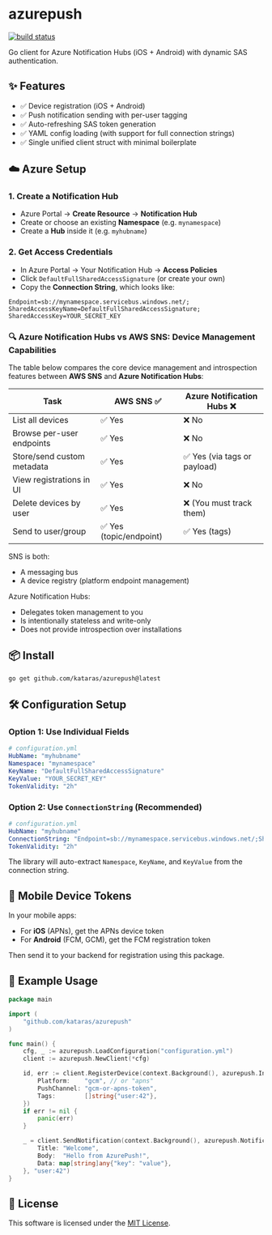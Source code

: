 # azurepush

[![build status](https://img.shields.io/github/actions/workflow/status/kataras/azurepush/ci.yml?branch=main&style=for-the-badge)](https://github.com/kataras/azurepush/actions/workflows/ci.yml)

Go client for Azure Notification Hubs (iOS + Android) with dynamic SAS authentication.

## ✨ Features

- ✅ Device registration (iOS + Android)
- ✅ Push notification sending with per-user tagging
- ✅ Auto-refreshing SAS token generation
- ✅ YAML config loading (with support for full connection strings)
- ✅ Single unified client struct with minimal boilerplate

## ☁️ Azure Setup

### 1. Create a Notification Hub

- Azure Portal → **Create Resource** → **Notification Hub**
- Create or choose an existing **Namespace** (e.g. `mynamespace`)
- Create a **Hub** inside it (e.g. `myhubname`)

### 2. Get Access Credentials

- In Azure Portal → Your Notification Hub → **Access Policies**
- Click `DefaultFullSharedAccessSignature` (or create your own)
- Copy the **Connection String**, which looks like:

```
Endpoint=sb://mynamespace.servicebus.windows.net/;
SharedAccessKeyName=DefaultFullSharedAccessSignature;
SharedAccessKey=YOUR_SECRET_KEY
```

### 🔍 Azure Notification Hubs vs AWS SNS: Device Management Capabilities

The table below compares the core device management and introspection features between **AWS SNS** and **Azure Notification Hubs**:

| Task                          | AWS SNS ✅     | Azure Notification Hubs ❌ |
|-------------------------------|----------------|-----------------------------|
| List all devices              | ✅ Yes         | ❌ No                       |
| Browse per-user endpoints     | ✅ Yes         | ❌ No                       |
| Store/send custom metadata    | ✅ Yes         | ✅ Yes (via tags or payload) |
| View registrations in UI      | ✅ Yes         | ❌ No                       |
| Delete devices by user        | ✅ Yes         | ❌ (You must track them)    |
| Send to user/group            | ✅ Yes (topic/endpoint) | ✅ Yes (tags)      |

SNS is both:
- A messaging bus
- A device registry (platform endpoint management)

Azure Notification Hubs:

- Delegates token management to you
- Is intentionally stateless and write-only
- Does not provide introspection over installations


## 📦 Install

```sh
go get github.com/kataras/azurepush@latest
```

## 🛠 Configuration Setup

### Option 1: Use Individual Fields

```yaml
# configuration.yml
HubName: "myhubname"
Namespace: "mynamespace"
KeyName: "DefaultFullSharedAccessSignature"
KeyValue: "YOUR_SECRET_KEY"
TokenValidity: "2h"
```

### Option 2: Use `ConnectionString` (Recommended)

```yaml
# configuration.yml
HubName: "myhubname"
ConnectionString: "Endpoint=sb://mynamespace.servicebus.windows.net/;SharedAccessKeyName=DefaultFullSharedAccessSignature;SharedAccessKey=YOUR_SECRET_KEY"
TokenValidity: "2h"
```

The library will auto-extract `Namespace`, `KeyName`, and `KeyValue` from the connection string.

## 📱 Mobile Device Tokens

In your mobile apps:

- For **iOS** (APNs), get the APNs device token
- For **Android** (FCM, GCM), get the FCM registration token

Then send it to your backend for registration using this package.

## 🚀 Example Usage

```go
package main

import (
	"github.com/kataras/azurepush"
)

func main() {
	cfg, _ := azurepush.LoadConfiguration("configuration.yml")
	client := azurepush.NewClient(*cfg)

	id, err := client.RegisterDevice(context.Background(), azurepush.Installation{
		Platform:    "gcm", // or "apns"
		PushChannel: "gcm-or-apns-token",
		Tags:        []string{"user:42"},
	})
	if err != nil {
		panic(err)
	}

	_ = client.SendNotification(context.Background(), azurepush.Notification{
		Title: "Welcome",
		Body:  "Hello from AzurePush!",
		Data: map[string]any{"key": "value"},
	}, "user:42")
}
```

## 📖 License

This software is licensed under the [MIT License](LICENSE).
